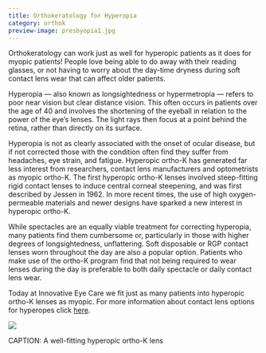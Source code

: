 ```yaml
---
title: Orthokeratology for Hyperopia
category: orthok
preview-image: presbyopia1.jpg
---
```


<div class="employee-heading">
<p>Orthokeratology can work just as well for hyperopic patients as it does for myopic patients! People love being able to do away with their reading glasses, or not having to worry about the day-time dryness during soft contact lens wear that can affect older patients.</p>
</div>

Hyperopia — also known as longsightedness or hypermetropia — refers to poor near vision but clear distance vision. This often occurs in patients over the age of 40 and involves the shortening of the eyeball in relation to the power of the eye’s lenses. The light rays then focus at a point behind the retina, rather than directly on its surface.

Hyperopia is not as clearly associated with the onset of ocular disease, but if not corrected those with the condition often find they suffer from headaches, eye strain, and fatigue. Hyperopic ortho-K has generated far less interest from researchers, contact lens manufacturers and optometrists as myopic ortho-K. The first hyperopic ortho-K lenses involved steep-fitting rigid contact lenses to induce central corneal steepening, and was first described by Jessen in 1962. In more recent times, the use of high oxygen-permeable materials and newer designs have sparked a new interest in hyperopic ortho-K.

While spectacles are an equally viable treatment for correcting hyperopia, many patients find them cumbersome or, particularly in those with higher degrees of longsightedness, unflattering. Soft disposable or RGP contact lenses worn throughout the day are also a popular option.  Patients who make use of the ortho-K program find that not being required to wear lenses during the day is preferable to both daily spectacle or daily contact lens wear.

Today at Innovative Eye Care we fit just as many patients into hyperopic ortho-K lenses as myopic. For more information about contact lens options for hyperopes click [here](/what-we-do/hyperopia).

![](/uploads/hyperopic-ok.jpg)

CAPTION: A well-fitting hyperopic ortho-K lens
